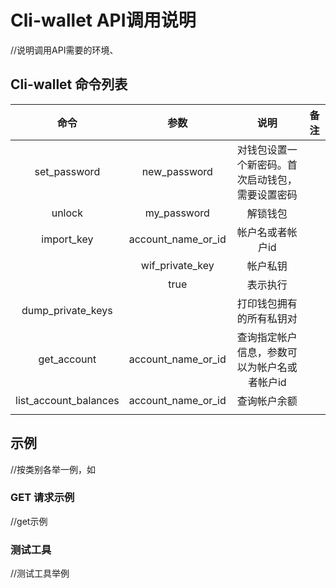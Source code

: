# Cli-wallet API调用说明

//说明调用API需要的环境、

## Cli-wallet 命令列表

| 命令 | 参数 | 说明 | 备注 |
| :---: | :---: | :---: | :---: |
| set\_password | new\_password | 对钱包设置一个新密码。首次启动钱包，需要设置密码 |  |
| unlock | my\_password | 解锁钱包 |  |
| import\_key | account\_name\_or\_id | 帐户名或者帐户id |  |
|  | wif\_private\_key | 帐户私钥 |  |
|  | true | 表示执行 |  |
| dump\_private\_keys |  | 打印钱包拥有的所有私钥对 |  |
| get_account | account_name_or_id | 查询指定帐户信息，参数可以为帐户名或者帐户id |  |
| list_account_balances | account_name_or_id | 查询帐户余额 |  |
|  |  |  |  |

## 示例

//按类别各举一例，如

### GET 请求示例

//get示例

### 测试工具

//测试工具举例

